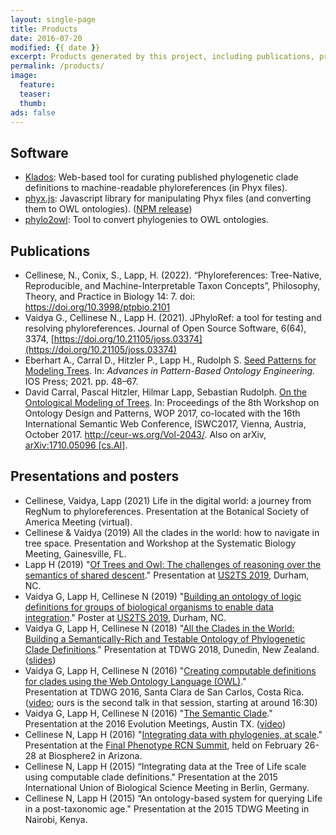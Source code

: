 ```yaml
---
layout: single-page
title: Products
date: 2016-07-20
modified: {{ date }}
excerpt: Products generated by this project, including publications, presentations, software, and data sets.
permalink: /products/
image:
  feature:
  teaser:
  thumb:
ads: false
---
```


## Software

* [Klados](https://github.com/phyloref/klados/): Web-based tool for curating published phylogenetic clade definitions to machine-readable phyloreferences (in Phyx files).
* [phyx.js](https://github.com/phyloref/phyx.js/): Javascript library for manipulating Phyx files (and converting them to OWL ontologies). ([NPM release](https://www.npmjs.com/package/@phyloref/phyx))
* [phylo2owl](https://github.com/phyloref/phylo2owl): Tool to convert phylogenies to OWL ontologies.

## Publications

* Cellinese, N., Conix, S., Lapp, H. (2022). “Phyloreferences: Tree-Native, Reproducible, and Machine-Interpretable Taxon Concepts”,
  Philosophy, Theory, and Practice in Biology 14: 7. doi: <https://doi.org/10.3998/ptpbio.2101>
* Vaidya G., Cellinese N., Lapp H. (2021). JPhyloRef: a tool for testing and resolving phyloreferences.
  Journal of Open Source Software, 6(64), 3374, [https://doi.org/10.21105/joss.03374](https://doi.org/10.21105/joss.03374)
* Eberhart A., Carral D., Hitzler P., Lapp H., Rudolph S. [Seed Patterns for Modeling Trees](https://daselab.cs.ksu.edu/sites/default/files/Seed_Patterns_for_Modeling_Trees.pdf).
  In: _Advances in Pattern-Based Ontology Engineering._ IOS Press; 2021. pp. 48–67.
* David Carral, Pascal Hitzler, Hilmar Lapp, Sebastian
  Rudolph. [On the Ontological Modeling of Trees](http://ceur-ws.org/Vol-2043/paper-01.pdf). In:
  Proceedings of the 8th Workshop on Ontology Design and Patterns, WOP
  2017, co-located with the 16th International Semantic Web
  Conference, ISWC2017, Vienna, Austria, October 2017. <http://ceur-ws.org/Vol-2043/>. Also on arXiv, [arXiv:1710.05096 [cs.AI]](https://arxiv.org/abs/1710.05096).

## Presentations and posters
* Cellinese, Vaidya, Lapp (2021) Life in the digital world: a journey from RegNum to phyloreferences.
  Presentation at the Botanical Society of America Meeting (virtual).
* Cellinese & Vaidya (2019) All the clades in the world: how to navigate in tree space.
  Presentation and Workshop at the Systematic Biology Meeting, Gainesville, FL.
* Lapp H (2019) "[Of Trees and Owl: The challenges of reasoning over the semantics of shared descent](https://www.slideshare.net/hlapp/of-trees-and-owl-the-challenges-of-reasoning-over-the-semantics-of-shared-descent/hlapp/of-trees-and-owl-the-challenges-of-reasoning-over-the-semantics-of-shared-descent)." Presentation at [US2TS 2019], Durham, NC.
* Vaidya G, Lapp H, Cellinese N (2019) "[Building an ontology of logic definitions for groups of biological organisms to enable data integration](http://doi.org/10.6084/m9.figshare.7904999)." Poster at [US2TS 2019], Durham, NC.
* Vaidya G, Lapp H, Cellinese N (2018) "[All the Clades in the World: Building a Semantically-Rich and Testable Ontology of Phylogenetic Clade Definitions](https://doi.org/10.3897/biss.2.25776)." Presentation at TDWG 2018, Dunedin, New Zealand. ([slides](https://speakerdeck.com/gaurav/all-the-clades-in-the-world-building-a-semantically-rich-and-testable-ontology-of-phylogenetic-clade-definitions))
* Vaidya G, Lapp H, Cellinese N (2016) "[Creating computable definitions for clades using the Web Ontology Language (OWL)](https://speakerdeck.com/gaurav/creating-computable-definitions-for-clades-using-the-web-ontology-language-owl)."  
  Presentation at TDWG 2016, Santa Clara de San Carlos, Costa Rica. ([video](http://idigbio.adobeconnect.com/p4puo3ev61c/); ours is the second talk in that session, starting at around 16:30)
* Vaidya G, Lapp H, Cellinese N (2016) "[The Semantic Clade](https://speakerdeck.com/gaurav/the-semantic-clade)."
  Presentation at the 2016 Evolution Meetings, Austin TX. ([video](https://www.youtube.com/watch?v=_aNaAQYTNVc))
* Cellinese N, Lapp H (2016) "[Integrating data with phylogenies, at
  scale](http://www.slideshare.net/hlapp/integrating-data-with-phylogenies-at-scale)." Presentation at the [Final Phenotype RCN Summit], held on
  February 26-28 at Biosphere2 in Arizona.
* Cellinese N, Lapp H (2015) “Integrating data at the Tree of Life
  scale using computable clade definitions." Presentation at the 2015
  International Union of Biological Science Meeting in Berlin, Germany.
* Cellinese N, Lapp H (2015) “An ontology-based system for querying
  Life in a post-taxonomic age." Presentation at the 2015 TDWG Meeting
  in Nairobi, Kenya.

[Final Phenotype RCN Summit]: http://www.phenotypercn.org/?p=2782
[US2TS 2019]: http://us2ts.org/2019
